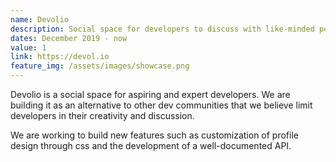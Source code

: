 ```yaml
---
name: Devolio
description: Social space for developers to discuss with like-minded people and share their creations.
dates: December 2019 - now
value: 1
link: https://devol.io
feature_img: /assets/images/showcase.png
---
```


Devolio is a social space for aspiring and expert developers. We are building it as an alternative to other dev communities that we believe limit developers in their creativity and discussion.

We are working to build new features such as customization of profile design through css and the development of a well-documented API.